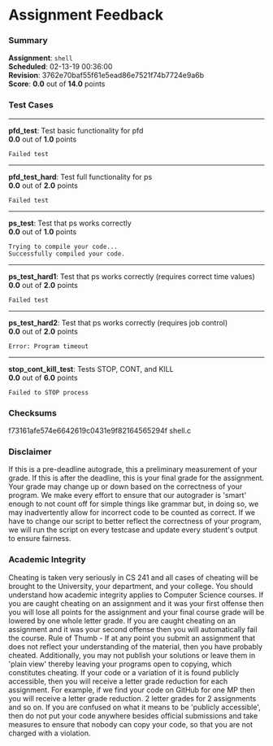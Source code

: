 # Assignment Feedback

### Summary

**Assignment**: `shell`  
**Scheduled**: 02-13-19 00:36:00  
**Revision**: 3762e70baf55f61e5ead86e7521f74b7724e9a6b  
**Score**: **0.0** out of **14.0** points

### Test Cases
---

**pfd_test**: Test basic functionality for pfd  
**0.0** out of **1.0** points
```
Failed test
```
---

**pfd_test_hard**: Test full functionality for ps  
**0.0** out of **2.0** points
```
Failed test
```
---

**ps_test**: Test that ps works correctly  
**0.0** out of **1.0** points
```
Trying to compile your code...
Successfully compiled your code.
```
---

**ps_test_hard1**: Test that ps works correctly (requires correct time values)  
**0.0** out of **2.0** points
```
Failed test
```
---

**ps_test_hard2**: Test that ps works correctly (requires job control)  
**0.0** out of **2.0** points
```
Error: Program timeout
```
---

**stop_cont_kill_test**: Tests STOP, CONT, and KILL  
**0.0** out of **6.0** points
```
Failed to STOP process
```
### Checksums

f73161afe574e6642619c0431e9f82164565294f shell.c


### Disclaimer
If this is a pre-deadline autograde, this a preliminary measurement of your grade.
If this is after the deadline, this is your final grade for the assignment.
Your grade may change up or down based on the correctness of your program.
We make every effort to ensure that our autograder is 'smart' enough to not count off
for simple things like grammar but, in doing so, we may inadvertently allow for
incorrect code to be counted as correct.
If we have to change our script to better reflect the correctness of your program,
we will run the script on every testcase and update every student's output to ensure fairness.



### Academic Integrity
Cheating is taken very seriously in CS 241 and all cases of cheating will be brought to the University, your department, and your college.
You should understand how academic integrity applies to Computer Science courses.
If you are caught cheating on an assignment and it was your first offense then you will lose all points for the assignment and your final course
grade will be lowered by one whole letter grade. If you are caught cheating on an assignment and it was your second offense then you will automatically fail the course.
Rule of Thumb - If at any point you submit an assignment that does not reflect your understanding of the material, then you have probably cheated.
Additionally, you may not publish your solutions or leave them in 'plain view' thereby leaving your programs open to copying, which constitutes cheating.
If your code or a variation of it is found publicly accessible, then you will receive a letter grade reduction for each assignment.
For example, if we find your code on GitHub for one MP then you will receive a letter grade reduction. 2 letter grades for 2 assignments and so on.
If you are confused on what it means to be 'publicly accessible', then do not put your code anywhere besides official submissions and take measures
to ensure that nobody can copy your code, so that you are not charged with a violation.


